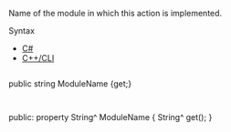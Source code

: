 Name of the module in which this action is implemented.

Syntax

* [C#](#i-syntax-CS)
* [C++/CLI](#i-syntax-CPP2005)

```
```
public string ModuleName {get;}
```
```

```
```
public:
property String^ ModuleName {
   String^ get();
}
```
```

